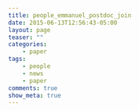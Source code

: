 ```yaml
---
title: people_emmanuel_postdoc_join
date: 2015-06-13T12:56:43-05:00
layout: page
teaser: ""
categories:
    - paper
tags:
    - people
    - news
    - paper
comments: true
show_meta: true
---
```


